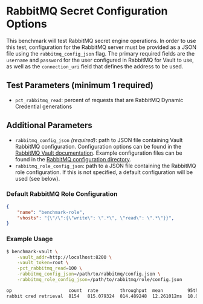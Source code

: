 # RabbitMQ Secret Configuration Options

This benchmark will test RabbitMQ secret engine operations. In order to use this test, configuration for the RabbitMQ server must be provided as a JSON file using the `rabbitmq_config_json` flag. The primary required fields are the `username` and `password` for the user configured in RabbitMQ for Vault to use, as well as the `connection_uri` field that defines the address to be used.

## Test Parameters (minimum 1 required)

- `pct_rabbitmq_read`: percent of requests that are RabbitMQ Dynamic Credential generations

## Additional Parameters

- `rabbitmq_config_json` _(required)_: path to JSON file containing Vault RabbitMQ configuration.  Configuration options can be found in the [RabbitMQ Vault documentation](https://developer.hashicorp.com/vault/api-docs/secret/rabbitmq#configure-connection).  Example configuration files can be found in the [RabbitMQ configuration directory](/configs/rabbitmq/).
- `rabbitmq_role_config_json`: path to a JSON file containing the RabbitMQ role configuration. If this is not specified, a default configuration will be used (see below).

### Default RabbitMQ Role Configuration

```json
{
    "name": "benchmark-role",
    "vhosts": "{\"/\":{\"write\": \".*\", \"read\": \".*\"}}",
}
```

### Example Usage

```bash
$ benchmark-vault \
    -vault_addr=http://localhost:8200 \
    -vault_token=root \
    -pct_rabbitmq_read=100 \
    -rabbitmq_config_json=/path/to/rabbitmq/config.json \
    -rabbitmq_role_config_json=/path/to/rabbitmq/role/config.json

op                     count  rate        throughput  mean         95th%       99th%        successRatio
rabbit cred retrieval  8154   815.079324  814.489248  12.261012ms  18.03222ms  70.963221ms  100.00%
```
